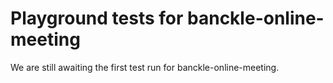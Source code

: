 # Playground tests for banckle-online-meeting
We are still awaiting the first test run for banckle-online-meeting.
